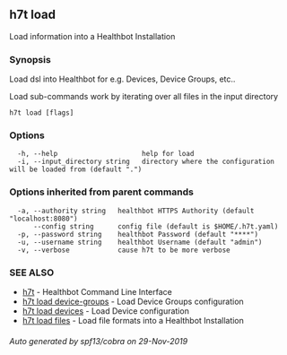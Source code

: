 ## h7t load

Load information into a Healthbot Installation

### Synopsis

Load dsl into Healthbot for e.g. Devices, Device Groups, etc..

Load sub-commands work by iterating over all files in the input directory

```
h7t load [flags]
```

### Options

```
  -h, --help                     help for load
  -i, --input_directory string   directory where the configuration will be loaded from (default ".")
```

### Options inherited from parent commands

```
  -a, --authority string   healthbot HTTPS Authority (default "localhost:8080")
      --config string      config file (default is $HOME/.h7t.yaml)
  -p, --password string    healthbot Password (default "****")
  -u, --username string    healthbot Username (default "admin")
  -v, --verbose            cause h7t to be more verbose
```

### SEE ALSO

* [h7t](h7t.md)	 - Healthbot Command Line Interface
* [h7t load device-groups](h7t_load_device-groups.md)	 - Load Device Groups configuration
* [h7t load devices](h7t_load_devices.md)	 - Load Device configuration
* [h7t load files](h7t_load_files.md)	 - Load file formats into a Healthbot Installation

###### Auto generated by spf13/cobra on 29-Nov-2019
